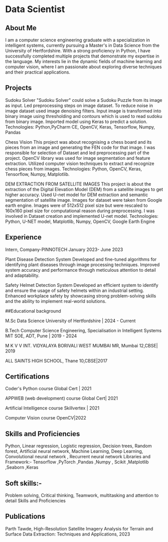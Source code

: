 # Data Scientist

## About Me
I am a computer science engineering graduate with a specialization in intelligent systems, currently pursuing a Master's in Data Science from the University of Hertfordshire. With a strong proficiency in Python, I have successfully completed multiple projects that demonstrate my expertise in the language. My interests lie in the dynamic fields of machine learning and computer vision, where I am passionate about exploring diverse techniques and their practical applications.

## Projects

Sudoku Solver
"Sudoku Solver" could solve a Sudoku Puzzle from its image as input.
 Led preprocessing steps on image dataset. To reduce noise in image dataset used image denoising filters.
Input image is transformed into binary image using thresholding and contours which is used to read sudoku from binary image.
Imported model using Keras to predict a solution.
Technologies: Python,PyCharm CE, OpenCV, Keras, Tensorflow, Numpy, Pandas

Chess Vision
This project was about recognising a chess board and its pieces from an image and generating the FEN code for that image.
I was responsible for selection of Dataset and led preprocessing part of the project.
OpenCV library was used for image segmentation and feature extraction.
Utilized computer vision techniques to extract and recognize chess pieces from images.
Technologies: Python, OpenCV, Keras, Tensorflow, Numpy, Matplotlib.

DEM EXTRACTION FROM SATELLITE IMAGES
This project is about the extraction of the Digital Elevation Model (DEM) from a satellite images to get higher accuracy.
Used U-net model for DEM extraction and semantic segmentation of satellite image.
Images for dataset were taken from Google earth engine. Images were of 512x512 pixel size but were rescaled to 160x160 pixel size for computational reason during preprocessing.
I was involved in Dataset creation and implemented U-net model.
Technologies: Python, U-NET model, Matplotlib, Numpy, OpenCV, Google Earth Engine

## Experience

Intern, Company-PINNOTECH
January 2023- June 2023

Plant Disease Detection System
Developed and fine-tuned algorithms for identifying plant diseases through image processing techniques.
Improved system accuracy and performance through meticulous attention to detail and adaptability.

Safety Helmet Detection System
Developed an efficient system to identify and ensure the usage of safety helmets within an industrial setting.
Enhanced workplace safety by showcasing strong problem-solving skills and the ability to implement real-world solutions.

##Educational background

M.Sc Data Science
University of Hertfordshire | 2024 - Current

B.Tech Computer Science Engineering, Specialisation in Intelligent Systems
MIT SOE, ADT, Pune | 2019 - 2024

M K V V INT. VIDYALAYA BORIVALI WEST MUMBAI MR, Mumbai
12,CBSE| 2019

ALL SAINTS HIGH SCHOOL, Thane
10,CBSE|2017

## Certifications

Coder's Python course
Global Cert | 2021

APPWEB (web development) course
Global Cert| 2021

Artificial Intelligence course
Skillvertex | 2021

Computer Vision course
OpenCV|2022

## Skills and Proficiencies

Python, Linear regression, Logistic regression, Decision trees, Random forest,  Artificial neural network, Machine Learning, Deep Learning, Convolutional neural network , Recurrent neural network
Libraries and Framework:- Tensorflow ,PyTorch ,Pandas ,Numpy , Scikit ,Matplotlib ,Seaborn ,Keras

## Soft skills:-
Problem solving, Critical thinking, Teamwork, multitasking and attention to detail
Skills and Proficiencies

## Publications
Parth Tawde, High-Resolution Satellite Imagery Analysis for Terrain and Surface Data Extraction: Techniques and Applications, 2023
